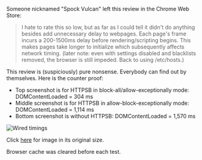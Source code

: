 Someone nicknamed "Spock Vulcan" left this review in the Chrome Web Store:

> I hate to rate this so low, but as far as I could tell it didn't do anything besides add unnecessary delay to webpages. Each page's frame incurs a 200-1500ms delay before rendering/scripting begins. This makes pages take longer to initialize which subsequently affects network timing. (later note: even with settings disabled and blacklists removed, the browser is still impeded. Back to using /etc/hosts.)

This review is (suspiciously) pure nonsense. Everybody can find out by themselves. Here is the counter proof:

- Top screenshot is for HTTPSB in block-all/allow-exceptionally mode: DOMContentLoaded = 304 ms
- Middle screenshot is for HTTPSB in allow-block-exceptionally mode: DOMContentLoaded = 1,114 ms
- Bottom screenshot is without HTTPSB: DOMContentLoaded = 1,570 ms

![Wired timings](https://raw.githubusercontent.com/gorhill/httpswitchboard/master/doc/img/spock-vulcan-counterproof.png)

Click [here](https://raw.githubusercontent.com/gorhill/httpswitchboard/master/doc/img/spock-vulcan-counterproof.png) for image in its original size.

Browser cache was cleared before each test.